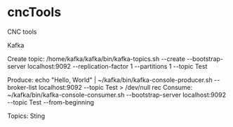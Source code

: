 # cncTools
CNC tools


Kafka

Create topic:
/home/kafka/kafka/bin/kafka-topics.sh --create --bootstrap-server localhost:9092 --replication-factor 1 --partitions 1 --topic Test

Produce:
echo "Hello, World" | ~/kafka/bin/kafka-console-producer.sh --broker-list localhost:9092 --topic Test > /dev/null
rec
Consume:
~/kafka/bin/kafka-console-consumer.sh --bootstrap-server localhost:9092 --topic Test --from-beginning


Topics:
Sting